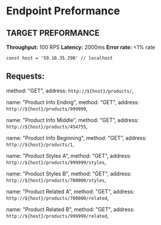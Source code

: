 # Endpoint Preformance

## TARGET PREFORMANCE
**Throughput:** 100 RPS
**Latency:** 2000ms
**Error rate:** <1% rate

`const host = '59.10.35.290' // localhost`

## Requests:
method: "GET",
address: `http://${host}/products/`,

name: "Product Info Ending",
method: "GET",
address: `http://${host}/products/999999`,

name: "Product Info Middle",
method: "GET",
address: `http://${host}/products/454755`,

name: "Product Info Beginning",
method: "GET",
address: `http://${host}/products/1`,

name: "Product Styles A",
method: "GET",
address: `http://${host}/products/999999/styles`,

name: "Product Styles B",
method: "GET",
address: `http://${host}/products/700000/styles`,

name: "Product Related A",
method: "GET",
address: `http://${host}/products/700000/related`,

name: "Product Related B",
method: "GET",
address: `http://${host}/products/999999/related`,

